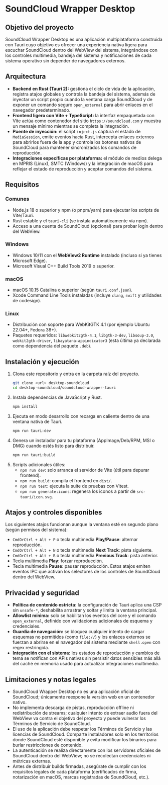 # SoundCloud Wrapper Desktop

## Objetivo del proyecto
SoundCloud Wrapper Desktop es una aplicación multiplataforma construida con Tauri cuyo objetivo es ofrecer una experiencia nativa ligera para escuchar SoundCloud dentro del WebView del sistema, integrándose con los controles multimedia, bandeja del sistema y notificaciones de cada sistema operativo sin depender de navegadores externos.

## Arquitectura
- **Backend en Rust (Tauri 2):** gestiona el ciclo de vida de la aplicación, registra atajos globales y controla la bandeja del sistema, además de inyectar un script propio cuando la ventana carga SoundCloud y de exponer un comando seguro `open_external` para abrir enlaces en el navegador predeterminado.
- **Frontend ligero con Vite + TypeScript:** la interfaz empaquetada con Vite actúa como contenedor del sitio `https://soundcloud.com` y muestra un mensaje mínimo mientras se completa la integración.
- **Puente de inyección:** el script `inject.js` captura el estado de `MediaSession`, emite eventos hacia Rust, intercepta enlaces externos para abrirlos fuera de la app y controla los botones nativos de SoundCloud para mantener sincronizados los comandos de reproducción.
- **Integraciones específicas por plataforma:** el módulo de medios delega en MPRIS (Linux), SMTC (Windows) y la integración de macOS para reflejar el estado de reproducción y aceptar comandos del sistema.

## Requisitos
### Comunes
- Node.js 18 o superior y npm (o pnpm/yarn) para ejecutar los scripts de Vite/Tauri.
- Rust estable y el `tauri-cli` (se instala automáticamente vía npm).
- Acceso a una cuenta de SoundCloud (opcional) para probar login dentro del WebView.

### Windows
- Windows 10/11 con el **WebView2 Runtime** instalado (incluso si ya tienes Microsoft Edge).
- Microsoft Visual C++ Build Tools 2019 o superior.

### macOS
- macOS 10.15 Catalina o superior (según `tauri.conf.json`).
- Xcode Command Line Tools instaladas (incluye `clang`, `swift` y utilidades de codesign).

### Linux
- Distribución con soporte para WebKitGTK 4.1 (por ejemplo Ubuntu 22.04+, Fedora 38+).
- Paquetes requeridos: `libwebkit2gtk-4.1`, `libgtk-3-dev`, `libsoup-3.0`, `webkit2gtk-driver`, `libayatana-appindicator3` (esta última ya declarada como dependencia del paquete `.deb`).

## Instalación y ejecución
1. Clona este repositorio y entra en la carpeta raíz del proyecto.
   ```bash
   git clone <url> desktop-soundcloud
   cd desktop-soundcloud/soundcloud-wrapper-tauri
   ```
2. Instala dependencias de JavaScript y Rust.
   ```bash
   npm install
   ```
3. Ejecuta en modo desarrollo con recarga en caliente dentro de una ventana nativa de Tauri.
   ```bash
   npm run tauri:dev
   ```
4. Genera un instalador para tu plataforma (AppImage/Deb/RPM, MSI o DMG) cuando estés listo para distribuir.
   ```bash
   npm run tauri:build
   ```
5. Scripts adicionales útiles:
   - `npm run dev`: solo arranca el servidor de Vite (útil para depurar frontend).
   - `npm run build`: compila el frontend en `dist/`.
   - `npm run test`: ejecuta la suite de pruebas con Vitest.
   - `npm run generate:icons`: regenera los iconos a partir de `src-tauri/icon.svg`.

## Atajos y controles disponibles
Los siguientes atajos funcionan aunque la ventana esté en segundo plano (según permisos del sistema):
- `CmdOrCtrl + Alt + P` o tecla multimedia **Play/Pause**: alternar reproducción.
- `CmdOrCtrl + Alt + N` o tecla multimedia **Next Track**: pista siguiente.
- `CmdOrCtrl + Alt + B` o tecla multimedia **Previous Track**: pista anterior.
- Tecla multimedia **Play**: forzar reproducción.
- Tecla multimedia **Pause**: pausar reproducción.
Estos atajos emiten eventos IPC que activan los selectores de los controles de SoundCloud dentro del WebView.

## Privacidad y seguridad
- **Política de contenido estricta:** la configuración de Tauri aplica una CSP sin `unsafe-*`, deshabilita arrastrar y soltar y limita la ventana principal.
- **Allowlist mínima:** solo se habilitan los eventos del core y el comando `open_external`, definido con validaciones adicionales de esquema y credenciales.
- **Guardia de navegación:** se bloquea cualquier intento de cargar esquemas no permitidos (como `file://`) y los enlaces externos se fuerzan a abrirse en el navegador del sistema mediante `shell.open` con regex restringida.
- **Integración con el sistema:** los estados de reproducción y cambios de tema se notifican con APIs nativas sin persistir datos sensibles más allá del caché en memoria usado para actualizar integraciones multimedia.

## Limitaciones y notas legales
- SoundCloud Wrapper Desktop no es una aplicación oficial de SoundCloud; únicamente reexpone la versión web en un contenedor nativo.
- No implementa descarga de pistas, reproducción offline ni redistribución de streams; cualquier intento de extraer audio fuera del WebView va contra el objetivo del proyecto y puede vulnerar los Términos de Servicio de SoundCloud.
- El uso de la aplicación debe respetar los Términos de Servicio y las licencias de SoundCloud. Comparte instaladores solo en los territorios donde SoundCloud esté disponible y evita modificar los binarios para burlar restricciones de contenido.
- La autenticación se realiza directamente con los servidores oficiales de SoundCloud dentro del WebView; no se recolectan credenciales ni métricas externas.
- Antes de distribuir builds firmadas, asegúrate de cumplir con los requisitos legales de cada plataforma (certificados de firma, notarización en macOS, marcas registradas de SoundCloud, etc.).
